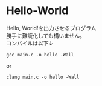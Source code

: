 # Hello-World
Hello, World!を出力させるプログラム<br />
勝手に難読化しても構いません。<br />
コンパイルは以下↓
```
gcc main.c -o hello -Wall
```
or
```
clang main.c -o hello -Wall
```
